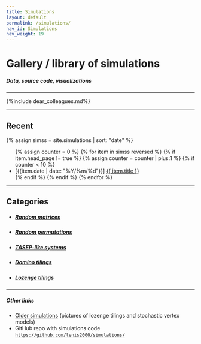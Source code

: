 ```yaml
---
title: Simulations
layout: default
permalink: /simulations/
nav_id: Simulations
nav_weight: 19
---
```


<h1>Gallery / library of simulations</h1>

<h5 class="mb-3">Data, source code, visualizations</h5>

---

{%include dear_colleagues.md%}

---

<h2 class="mb-3">Recent</h2>

{% assign simss = site.simulations | sort: "date" %}

<ul>
{% assign counter = 0 %}
{% for item in simss reversed %}
  {% if item.head_page != true %}
  {% assign counter = counter | plus:1 %}
  {% if counter < 10 %}
    <li>[{{item.date | date: "%Y/%m/%d"}}] <a href="{{ item.url }}">{{ item.title }}</a></li >
  {% endif %}
  {% endif %}
{% endfor %}
</ul>


---

<h2 class="mb-3">Categories</h2>

<!-- - ##### <a href="{{site.url}}/simulations/model/S6V/">Stochastic vertex models</a> -->
- ##### <a href="{{site.url}}/simulations/model/random-matrices/">Random matrices</a>
- ##### <a href="{{site.url}}/simulations/model/permutations/">Random permutations</a>
- ##### <a href="{{site.url}}/simulations/model/TASEPs/">TASEP-like systems</a>
- ##### <a href="{{site.url}}/simulations/model/domino-tilings/">Domino tilings</a>
- ##### <a href="{{site.url}}/simulations/model/lozenge-tilings/">Lozenge tilings</a>


---

<h5 class="mb-2">Other links</h5>

- <a href="{{site.url}}/research/gallery/">Older simulations</a>  (pictures of lozenge tilings and stochastic vertex models)
- GitHub repo with simulations code [`https://github.com/lenis2000/simulations/`](https://github.com/lenis2000/simulations/)
